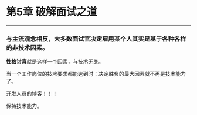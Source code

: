 # 第5章 破解面试之道



----

### 与主流观念相反，大多数面试官决定雇用某个人其实是基于各种各样的**非技术因素**。

**性格讨喜**就是这样一个因素，与技术无关。

当一个工作岗位的技术要求都能达到时：决定胜负的最大因素就不再是技术能力了。



开发人员的博客！！！



保持技术能力。